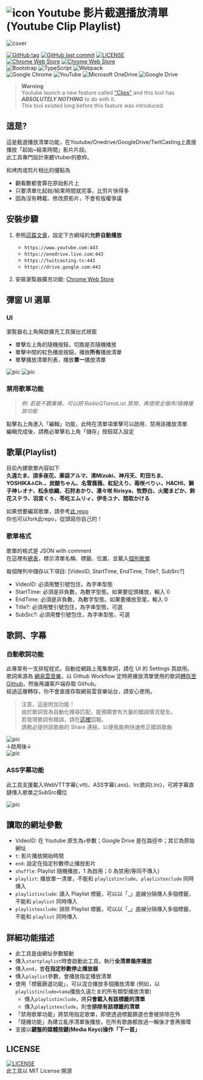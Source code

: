 # ![icon](pic/icon/icon48.png) Youtube 影片截選播放清單 (Youtube Clip Playlist)

![cover](pic/ChromeWebStore/cover.png)

[![GitHub tag](https://img.shields.io/github/tag/YoutubeClipPlaylist/YoutubeClipPlaylist?style=for-the-badge)](https://github.com/YoutubeClipPlaylist/YoutubeClipPlaylist/releases) [![GitHub last commit](https://img.shields.io/github/last-commit/YoutubeClipPlaylist/YoutubeClipPlaylist?style=for-the-badge)](https://github.com/YoutubeClipPlaylist/YoutubeClipPlaylists) [![LICENSE](https://img.shields.io/github/license/YoutubeClipPlaylist/YoutubeClipPlaylist?style=for-the-badge)](https://github.com/YoutubeClipPlaylist/YoutubeClipPlaylist/blob/master/LICENSE) \
[![Chrome Web Store](https://img.shields.io/chrome-web-store/v/kdlhjpdoaabhpolkaghkjklfcdfjapkh?style=for-the-badge)](https://chrome.google.com/webstore/detail/kdlhjpdoaabhpolkaghkjklfcdfjapkh) [![Chrome Web Store](https://img.shields.io/chrome-web-store/users/kdlhjpdoaabhpolkaghkjklfcdfjapkh?style=for-the-badge)](https://chrome.google.com/webstore/detail/kdlhjpdoaabhpolkaghkjklfcdfjapkh) \
![Bootstrap](https://img.shields.io/static/v1?style=for-the-badge&message=Bootstrap&color=7952B3&logo=Bootstrap&logoColor=FFFFFF&label=) ![TypeScript](https://img.shields.io/static/v1?style=for-the-badge&message=TypeScript&color=3178C6&logo=TypeScript&logoColor=FFFFFF&label=) ![Webpack](https://img.shields.io/static/v1?style=for-the-badge&message=Webpack&color=222222&logo=Webpack&logoColor=8DD6F9&label=) \
![Google Chrome](https://img.shields.io/static/v1?style=for-the-badge&message=Google+Chrome&color=4285F4&logo=Google+Chrome&logoColor=FFFFFF&label=) ![YouTube](https://img.shields.io/static/v1?style=for-the-badge&message=YouTube&color=FF0000&logo=YouTube&logoColor=FFFFFF&label=) ![Microsoft OneDrive](https://img.shields.io/static/v1?style=for-the-badge&message=Microsoft+OneDrive&color=0078D4&logo=Microsoft+OneDrive&logoColor=FFFFFF&label=) ![Google Drive](https://img.shields.io/static/v1?style=for-the-badge&message=Google+Drive&color=4285F4&logo=Google+Drive&logoColor=FFFFFF&label=)

> **Warning**\
> Youtube launch a new feature called ["Clips"](https://support.google.com/youtube/answer/10332730) and this tool has ***ABSOLUTELY NOTHING*** to do with it.\
> This tool existed long before this feature was introduced.

## 這是?

這是截選播放清單功能，在Youtube/Onedrive/GoogleDrive/TwitCasting上直接播放「起始~結束時間」影片片段。\
此工具專門設計來聽Vtuber的歌枠。

和烤肉或剪片相比的優點為

- 觀看數都會算在原始影片上
- 只要清單化起始/結束時間就完事，比剪片快得多
- 因為沒有轉載、修改原影片，不會有版權爭議

## 安裝步驟

1. 參照[這篇文章](https://blog.maki0419.com/2022/01/media-autoplay-on-browser.html)，設定下方網域的**允許自動播放**

    - `https://www.youtube.com:443`
    - `https://onedrive.live.com:443`
    - `https://twitcasting.tv:443`
    - `https://drive.google.com:443`

1. 安裝瀏覧器擴充功能: [Chrome Web Store](https://chrome.google.com/webstore/detail/kdlhjpdoaabhpolkaghkjklfcdfjapkh)

## 彈窗 UI 選單

### UI

瀏覧器右上角開啟擴充工具彈出式視窗

- 單擊左上角的隨機按鈕，切換是否隨機播放
- 單擊中間的紅色播放按鈕，播放**所有**播放清單
- 單擊播放清單列表，播放**單一**播放清單

![pic](pic/ChromeWebStore/UI.png)
![pic](pic/ChromeWebStore/UI2.png)

### 禁用歌單功能

> _例: 若是不聽廣播，可以把 RadioQTamaList 禁用，再使用全循序/隨機播放功能_

點擊右上角進入「編輯」功能，此時在清單項單擊可以啟用、禁用該播放清單 \
編輯完成後，請務必單擊右上角「儲存」按鈕寫入設定

## 歌單(Playlist)

目前內建歌單內容如下 \
**久遠たま、須多夜花、薬袋アルマ、浠Mizuki、神月天、町田ちま、YOSHIKA⁂Ch.、炭酸ちゃん、名雪薇薇、紅記えり、苺咲べりぃ、HACHI、獅子神レオナ、松永依織、石狩あかり、凛々咲 Ririsya、牧野白、火閻まどか、鈴花ステラ、羽宮くぅ、苓吃エムリィ、伊冬ユナ、間取かける**

如果想要編寫歌單，請參考[此 repo](https://github.com/YoutubeClipPlaylist/Playlists) \
你也可以fork此repo，從頭寫你自己的！

### 歌單格式

歌單的格式是 JSON with comment \
在這裡有[總表](https://github.com/YoutubeClipPlaylist/Playlists/blob/master/Playlists.jsonc)，標示清單名稱、標籤、位置，並載入[個別歌單](https://github.com/YoutubeClipPlaylist/Playlists/blob/master/QuonTama/QuonTamaSongList.jsonc)

每個陣列中儲存以下項目: [VideoID, StartTime, EndTime, Title?, SubSrc?]

- VideoID: 必須用雙引號包住，為字串型態
- StartTime: 必須是非負數，為數字型態。如果要從頭播放，輸入 0
- EndTime: 必須是非負數，為數字型態。如果要播放至尾，輸入 0
- Title?: 必須用雙引號包住，為字串型態，可選
- SubSrc?: 必須用雙引號包住，為字串型態，可選

## 歌詞、字幕

### 自動歌詞功能

此專案有一支排程程式，自動從網路上蒐集歌詞，請在 UI 的 Settings 頁啟用。\
歌詞來源為 [網易雲音樂](https://music.163.com/)，以 Github Workflow 定時將播放清單使用的歌詞[轉存至 Github](https://github.com/YoutubeClipPlaylist/Lyrics/tree/lyrics)，然後再讓客戶端存取 Github。\
經過這層轉存，你不會直接存取網易雲音樂站台，請安心使用。

>注意，這是附加功能！\
>由於歌詞皆為自動化搜尋匹配，能預期會有大量的錯誤情況發生。\
>若發現歌詞有錯誤，請在[這裡](https://github.com/YoutubeClipPlaylist/Lyrics/issues/new/choose)回報。\
>請務必提供該歌曲的 Share 連結，以便我能夠快速修正錯誤歌曲

![pic](pic/ChromeWebStore/lyric.png)\
↓啟用後↓\
![pic](pic/ChromeWebStore/play.png)

### ASS字幕功能

此工具支援載入WebVTT字幕(.vtt)、ASS字幕(.ass)、lrc歌詞(.lrc)，可將字幕直鏈傳入歌單之SubSrc欄位

![pic](pic/ChromeWebStore/Sub.png)

## 讀取的網址參數

- VideoID: 在 Youtube 原生為`v`參數；Google Drive 是在路徑中；其它為原始網址
- `t`: 影片播放開始時間
- `end`: 設定在指定秒數停止播放影片
- `shuffle`: Playlist 隨機播放，1 為啟用；0 為禁用(等同不傳入)
- `playlist`: 播放單一清單，不能和 `playlistinclude`、`playlistexclude` 同時傳入
- `playlistinclude`: 讀入 Playlist 標籤，可以以「\_」底線分隔傳入多個標籤，不能和 `playlist` 同時傳入
- `playlistexclude`: 排除 Playlist 標籤，可以以「\_」底線分隔傳入多個標籤，不能和 `playlist` 同時傳入

## 詳細功能描述

- 此工具是由網址參數驅動
- 傳入`startplaylist`時會啟動此工具，執行**全清單循序播放**
- 傳入`end`，會**在指定秒數停止播放器**
- 傳入`playlist`參數，會播放指定播放清單
- 使用「標籤篩選功能」，可以混合播放多個播放清單 (例如，以`playlistinclude=tama`播放久遠たま的所有類型播放清單)
  - 傳入`playlistinclude`，將**只會載入有該標籤的清單**
  - 傳入`playlistexclude`，則會**排除有該標籤的清單**
- 「禁用歌單功能」將禁用指定歌單，即使透過標籤篩選也會被排除在外
- 「隨機功能」為建立亂序清單後播放，在所有歌曲都放過一輪後才會再循環
- 支援以**鍵盤的媒體按鍵(Media Keys)操作「下一首」**
<!-- - **遮蔽「影片已暫停，要繼續觀賞嗎？」功能** -->

## LICENSE

[![LICENSE](https://img.shields.io/github/license/YoutubeClipPlaylist/YoutubeClipPlaylist?style=for-the-badge)](https://github.com/YoutubeClipPlaylist/YoutubeClipPlaylist/blob/master/LICENSE) \
此工具以 MIT License 開源
